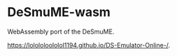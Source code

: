 # DeSmuME-wasm

WebAssembly port of the DeSmuME.

https://lolololoololol1194.github.io/DS-Emulator-Online-/.
